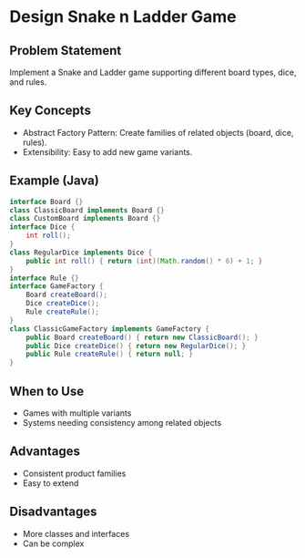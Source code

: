 # Design Snake n Ladder Game

## Problem Statement

Implement a Snake and Ladder game supporting different board types, dice, and rules.

## Key Concepts

- Abstract Factory Pattern: Create families of related objects (board, dice, rules).
- Extensibility: Easy to add new game variants.

## Example (Java)

```java
interface Board {}
class ClassicBoard implements Board {}
class CustomBoard implements Board {}
interface Dice {
    int roll();
}
class RegularDice implements Dice {
    public int roll() { return (int)(Math.random() * 6) + 1; }
}
interface Rule {}
interface GameFactory {
    Board createBoard();
    Dice createDice();
    Rule createRule();
}
class ClassicGameFactory implements GameFactory {
    public Board createBoard() { return new ClassicBoard(); }
    public Dice createDice() { return new RegularDice(); }
    public Rule createRule() { return null; }
}
```

## When to Use

- Games with multiple variants
- Systems needing consistency among related objects

## Advantages

- Consistent product families
- Easy to extend

## Disadvantages

- More classes and interfaces
- Can be complex
